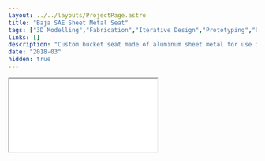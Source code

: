```yaml
---
layout: ../../layouts/ProjectPage.astro
title: "Baja SAE Sheet Metal Seat"
tags: ["3D Modelling","Fabrication","Iterative Design","Prototyping","Solidworks"]
links: []
description: "Custom bucket seat made of aluminum sheet metal for use in the Baja SAE car."
date: "2018-03"
hidden: true
---
```


<div class="iframe-container model">
<iframe src="/3D_models/baja_seat.gltf"></iframe>
</div>